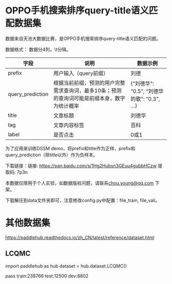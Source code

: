 # OPPO手机搜索排序query-title语义匹配数据集
数据来自天池大数据比赛，是OPPO手机搜索排序query-title语义匹配的问题。

数据格式： 数据分4列，\t分隔。

| 字段             | 说明                                                         | 数据示例                                  |
| ---------------- | ------------------------------------------------------------ | ----------------------------------------- |
| prefix           | 用户输入（query前缀）                                        | 刘德                                      |
| query_prediction | 根据当前前缀，预测的用户完整需求查询词，最多10条；预测的查询词可能是前缀本身，数字为统计概率 | {“刘德华”: “0.5”, “刘德华的歌”: “0.3”, …} |
| title            | 文章标题                                                     | 刘德华                                    |
| tag              | 文章内容标签                                                 | 百科                                      |
| label            | 是否点击                                                     | 0或1                                      |

为了应用来训练DSSM demo，将prefix和title作为正样，prefix和query_prediction（除title以外）作为负样本。

下载链接：链接: https://pan.baidu.com/s/1Hg2Hubsn3GEuu4gubbHCzw 提取码: 7p3n

本数据仅限用于个人实验，如数据版权问题，请联系[chou.young@qq.com](mailto:chou.young@qq.com) 下架。



下载解压到data文件夹即可，注意修改config.py中配置：file_train, file_vali。


# 其他数据集
https://paddlehub.readthedocs.io/zh_CN/latest/reference/dataset.html

## LCQMC
import paddlehub as hub
dataset = hub.dataset.LCQMC()

pass
train:238766
test:12500
dev:8802